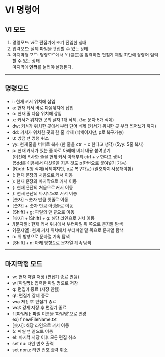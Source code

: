 # VI 명령어

## VI 모드

1. 명령모드: vi로 편집기에 초기 진입한 상태
2. 입력모드: 실제 파일을 편집할 수 있는 상태
3. 마지막행 모드: 명령모드에서 ':'(콜론)을 입력하면 편집기 제일 하단에 명령어 입력할 수 있는 상태<br/>
   마지막에 **엔터**를 눌러야 실행된다.

---

## 명령모드

- i: 현재 커서 위치에 삽입
- a: 현재 커서 바로 다음위치에 삽입
- o: 현재 줄 다음 위치에 삽입
- x: 커서가 위치한 곳의 글자 1개 삭제. (5x: 문자 5개 삭제)
- dw: 커서가 위치한 곳에서 부터 단어 삭제 (커서가 위치한 곳 부터 띄어쓰기 까지)
- dd: 커서가 위치한 곳의 한 줄 삭제 (삭제이지만, p로 복구가능)
- u: 방금 한 명령 취소
- yy: 현재 줄을 버퍼로 복사 (한 줄을 ctrl + c 한다고 생각) (5yy: 5줄 복사)
- p: 현재 커서가 있는 줄 바로 아래에 버퍼 내용 붙여넣기<br/>
  (이전에 복사한 줄을 현재 커서 아래부터 ctrl + v 한다고 생각)<br/>
  (5dd를 이용해서 다섯줄을 지운 것도 p 한번으로 붙여넣기 가능)<br/>
- (N)dd: N행 삭제(삭제이지만, p로 복구가능) (괄호까지 사용해야함)
- (: 현재 문장의 처음으로 커서 이동
- ): 현재 문장의 마지막으로 커서 이동
- {: 현재 문단의 처음으로 커서 이동
- }: 현재 문단의 마지막으로 커서 이동
- [숫자] -: 숫자 만큼 윗줄로 이동
- [숫자] +: 숫자 만큼 아랫줄로 이동
- [Shift] + g: 파일의 맨 끝으로 이동
- [숫자] + [Shift] + g: 해당 라인으로 커서 이동
- /[문자열]: 현재 커서 위치에서 부터파일 위 쪽으로 문자열 탐색
- ?[문자열]: 현재 커서 위치에서 부터파일 밑 쪽으로 문자열 탐색
- n: 위 방향으로 문자열 계속 탐색
- [Shift] + n: 아래 방향으로 문자열 계속 탐색

---

## 마지막행 모드

- w: 현재 파일 저장 (편집기 종료 안됨)
- w [파일명]: 입력한 파일 명으로 저장
- q: 편집기 종료 (저장 안됨)
- q!: 편집기 강제 종료
- wq: 저장 후 편집기 종료
- wq!: 강제 저장 후 편집기 종료
- f [파일명]: 파일 이름을 '파일명'으로 변경<br/>
  ex) f newFileName.txt
- [숫자]: 해당 라인으로 커서 이동
- $: 파일 맨 끝으로 이동
- e!: 마지막 저장 이후 모든 편집 취소
- set nu: 라인 번호 출력
- set nonu: 라인 번호 출력 취소
